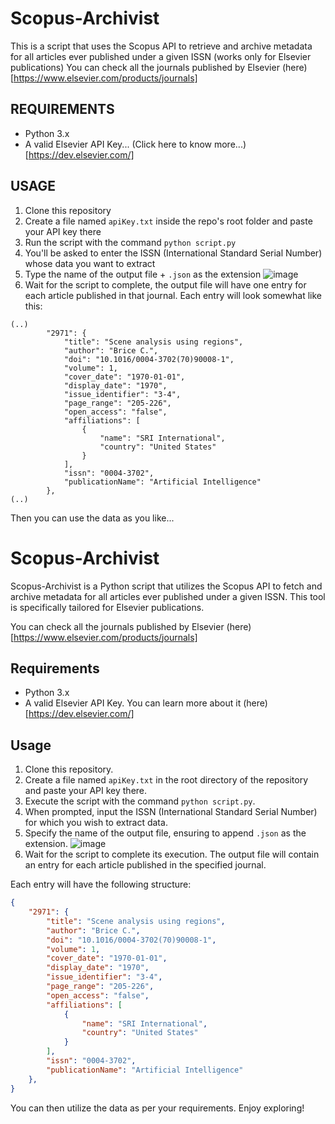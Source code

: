 # Scopus-Archivist
This is a script that uses the Scopus API to retrieve and archive metadata for all articles ever published under a given ISSN (works only for Elsevier publications)
You can check all the journals published by Elsevier (here)[https://www.elsevier.com/products/journals]
## REQUIREMENTS
- Python 3.x
- A valid Elsevier API Key... (Click here to know more...)[https://dev.elsevier.com/]

## USAGE
1. Clone this repository
2. Create a file named `apiKey.txt` inside the repo's root folder and paste your API key there
3. Run the script with the command `python script.py`
4. You'll be asked to enter the ISSN (International Standard Serial Number) whose data you want to extract
5. Type the name of the output file + `.json` as the extension
![image](https://github.com/ezxpro/Scopus-Archivist/assets/15344931/cb74286c-6c4c-499f-a38e-28933ace2c6c)
6. Wait for the script to complete, the output file will have one entry for each article published in that journal. 
Each entry will look somewhat like this:
```
(..)
        "2971": {
            "title": "Scene analysis using regions",
            "author": "Brice C.",
            "doi": "10.1016/0004-3702(70)90008-1",
            "volume": 1,
            "cover_date": "1970-01-01",
            "display_date": "1970",
            "issue_identifier": "3-4",
            "page_range": "205-226",
            "open_access": "false",
            "affiliations": [
                {
                    "name": "SRI International",
                    "country": "United States"
                }
            ],
            "issn": "0004-3702",
            "publicationName": "Artificial Intelligence"
        },
(..)
```

Then you can use the data as you like...

# Scopus-Archivist

Scopus-Archivist is a Python script that utilizes the Scopus API to fetch and archive metadata for all articles ever published under a given ISSN. This tool is specifically tailored for Elsevier publications.

You can check all the journals published by Elsevier (here)[https://www.elsevier.com/products/journals]

## Requirements
- Python 3.x
- A valid Elsevier API Key. You can learn more about it (here)[https://dev.elsevier.com/]

## Usage
1. Clone this repository.
2. Create a file named `apiKey.txt` in the root directory of the repository and paste your API key there.
3. Execute the script with the command `python script.py`.
4. When prompted, input the ISSN (International Standard Serial Number) for which you wish to extract data.
5. Specify the name of the output file, ensuring to append `.json` as the extension.
![image](https://github.com/ezxpro/Scopus-Archivist/assets/15344931/cb74286c-6c4c-499f-a38e-28933ace2c6c)
6. Wait for the script to complete its execution. The output file will contain an entry for each article published in the specified journal. 

Each entry will have the following structure:
```json
{
    "2971": {
        "title": "Scene analysis using regions",
        "author": "Brice C.",
        "doi": "10.1016/0004-3702(70)90008-1",
        "volume": 1,
        "cover_date": "1970-01-01",
        "display_date": "1970",
        "issue_identifier": "3-4",
        "page_range": "205-226",
        "open_access": "false",
        "affiliations": [
            {
                "name": "SRI International",
                "country": "United States"
            }
        ],
        "issn": "0004-3702",
        "publicationName": "Artificial Intelligence"
    },
}
```
You can then utilize the data as per your requirements. Enjoy exploring!
